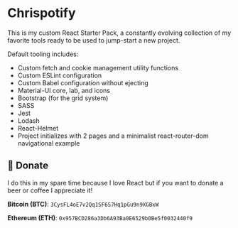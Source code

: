 # Chrispotify

This is my custom React Starter Pack, a constantly evolving collection of my favorite tools ready to be used to jump-start a new project. 

Default tooling includes: 
- Custom fetch and cookie management utility functions
- Custom ESLint configuration
- Custom Babel configuration without ejecting
- Material-UI core, lab, and icons
- Bootstrap (for the grid system)
- SASS
- Jest
- Lodash
- React-Helmet 
- Project initializes with 2 pages and a minimalist react-router-dom navigational example


## :beer: Donate
I do this in my spare time because I love React but if you want to donate a beer or coffee I appreciate it!

**Bitcoin (BTC)**: `3CysFL4oE7v2Qq1SF6S7Hq1pGu9n9XGBxW`

**Ethereum (ETH)**: `0x957BCD286a3Db6A93Ba0E6529b0Be5f0032440f9`

